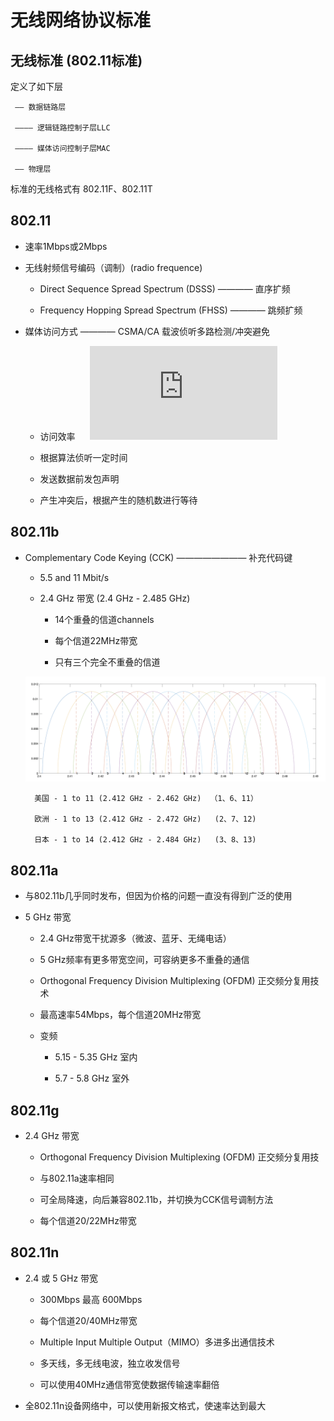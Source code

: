 # 无线网络协议标准 



## 无线标准 (802.11标准)

定义了如下层

	 —— 数据链路层

	 ———— 逻辑链路控制子层LLC
	
	 ———— 媒体访问控制子层MAC
	
	 —— 物理层

标准的无线格式有 802.11F、802.11T



## 802.11

* 速率1Mbps或2Mbps

* 无线射频信号编码（调制）(radio frequence)  

	* Direct  Sequence Spread Spectrum (DSSS) ———— 直序扩频
	
	* Frequency Hopping Spread Spectrum (FHSS) ———— 跳频扩频


* 媒体访问方式 ———— CSMA/CA 载波侦听多路检测/冲突避免

	* 访问效率	   &nbsp;&nbsp; ![](http://latex.codecogs.com/gif.latex?c=b+log_2(1+s/n))

	* 根据算法侦听一定时间

	* 发送数据前发包声明

	* 产生冲突后，根据产生的随机数进行等待

	
## 802.11b
* Complementary Code Keying (CCK) ———————— 补充代码键

	* 5.5 and 11 Mbit/s
	
	* 2.4 GHz 带宽 (2.4 GHz - 2.485 GHz)
	
		* 14个重叠的信道channels
	
		* 每个信道22MHz带宽
	
		* 只有三个完全不重叠的信道
	
	![通道图](./res/img_1_1.png "通信信道")
	
		美国 - 1 to 11 (2.412 GHz - 2.462 GHz)  （1、6、11）
		
		欧洲 - 1 to 13 (2.412 GHz - 2.472 GHz)   (2、7、12)
		
		日本 - 1 to 14 (2.412 GHz - 2.484 GHz)   (3、8、13)
		
## 802.11a
* 与802.11b几乎同时发布，但因为价格的问题一直没有得到广泛的使用

* 5 GHz 带宽

	* 2.4 GHz带宽干扰源多（微波、蓝牙、无绳电话）
	
	* 5 GHz频率有更多带宽空间，可容纳更多不重叠的通信
	
	* Orthogonal Frequency Division Multiplexing (OFDM) 正交频分复用技术
	* 最高速率54Mbps，每个信道20MHz带宽
	
	* 变频
	
		* 5.15 - 5.35 GHz 室内
		
		* 5.7 - 5.8 GHz 室外

		
## 802.11g
* 2.4 GHz 带宽

	* Orthogonal Frequency Division Multiplexing (OFDM) 正交频分复用技

	* 与802.11a速率相同

	* 可全局降速，向后兼容802.11b，并切换为CCK信号调制方法

	* 每个信道20/22MHz带宽

## 802.11n
* 2.4 或 5 GHz 带宽
	
	* 300Mbps 最高 600Mbps

	* 每个信道20/40MHz带宽

	* Multiple Input Multiple Output（MIMO）多进多出通信技术

	* 多天线，多无线电波，独立收发信号

	* 可以使用40MHz通信带宽使数据传输速率翻倍

* 全802.11n设备网络中，可以使用新报文格式，使速率达到最大

